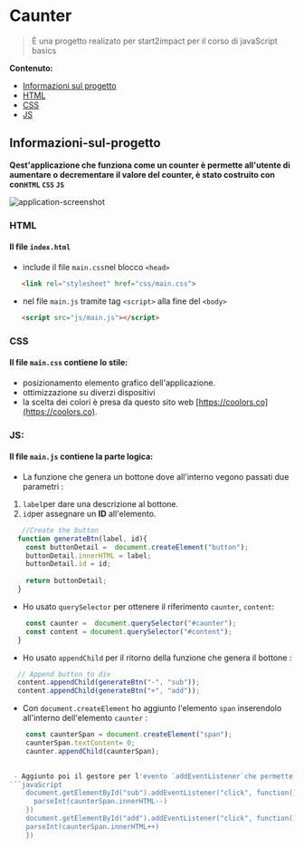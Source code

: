 # Caunter
> È una progetto realizato per start2impact per il corso di javaScript basics
>
**Contenuto:**
 <ul>
    <li><a href="#Informazioni-sul-progetto">Informazioni sul progetto</a></li>
    <li><a href="#html">HTML</a></li>
    <li><a href="#css">CSS</a></li>
    <li><a href="#js">JS</a></li>
  </ul>

## Informazioni-sul-progetto
**Qest'applicazione che funziona come un counter è permette all'utente di aumentare o decrementare il valore del counter, è stato costruito con con`HTML` `CSS` `JS`**

![application-screenshot](https://user-images.githubusercontent.com/99691998/194544370-7840a2a5-3f6a-485a-9ae7-ee40f5f3229f.png)


### HTML 
#### Il file `index.html`
- include il file `main.css`nel blocco `<head>`
```html
   <link rel="stylesheet" href="css/main.css">
```
- nel file `main.js` tramite tag `<script>` alla fine del `<body>`
```html
   <script src="js/main.js"></script>
```
### CSS
#### Il file `main.css` contiene lo stile:
- posizionamento elemento grafico dell'applicazione.
- ottimizzazione su diverzi dispositivi
- la scelta dei colori è presa da questo sito web [https://coolors.co](https://coolors.co).

### JS:
#### Il file `main.js` contiene la parte logica:

- La funzione che genera un bottone dove all'interno vegono passati due parametri :
 1. `label`per dare una descrizione al bottone.
 2. `id`per assegnare un **ID** all'elemento.

```javaScript
   //Create the button
  function generateBtn(label, id){
    const buttonDetail =  document.createElement("button");
    buttonDetail.innerHTML = label;
    buttonDetail.id = id;
    
    return buttonDetail;
  }
 ```

- Ho usato `querySelector` per ottenere il riferimento `caunter`, `content`:
```javaScript
    const caunter =  document.querySelector("#caunter");
    const content = document.querySelector("#content");
  }
```
- Ho usato `appendChild` per il ritorno della funzione che genera il bottone :
```javaScript
  // Append button to div 
  content.appendChild(generateBtn("-", "sub"));
  content.appendChild(generateBtn("+", "add"));
```
- Con `document.createElement` ho aggiunto l'elemento `span` inserendolo all'interno dell'elemento `caunter` :

```javaScript
    const caunterSpan = document.createElement("span");
    caunterSpan.textContent= 0;
    caunter.appendChild(caunterSpan);
    

 - Aggiunto poi il gestore per l'evento `addEventListener`che permette la funzione di cambiare il valore del counter +/- .
```javaScript 
    document.getElementById("sub").addEventListener("click", function(){
      parseInt(caunterSpan.innerHTML--) 
    })
    document.getElementById("add").addEventListener("click", function(){
    parseInt(caunterSpan.innerHTML++) 
    }) 
```
